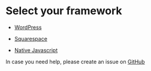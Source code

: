 # Select your framework

- [WordPress](wordpress.md)

- [Squarespace](squarespace.md)

- [Native Javascript](native.md)

In case you need help, please create an issue on [GitHub](https://github.com/givelink/documentation/issues/new)
